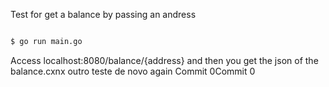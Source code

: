 Test for get a balance by passing an andress

```sh

$ go run main.go

```
Access localhost:8080/balance/{address} and then you get the json of the balance.cxnx outro teste de novo again
Commit 0Commit 0
